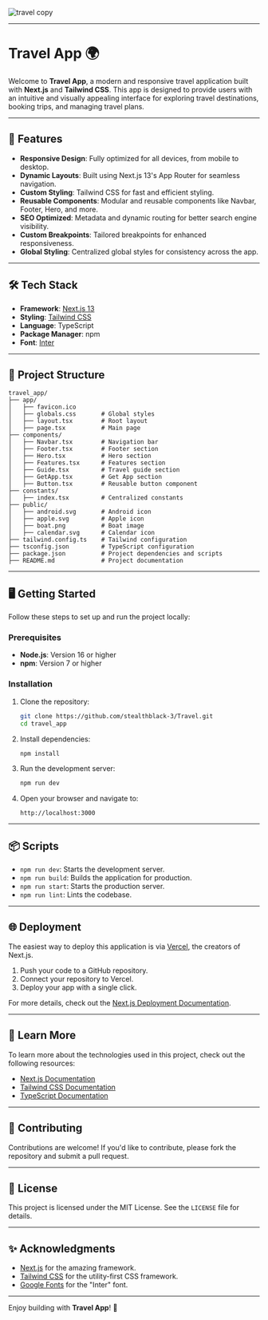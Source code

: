 
![travel copy](https://github.com/user-attachments/assets/ad55c7cc-68af-4e81-997b-5173ff09f68b)

---
# Travel App 🌍

Welcome to **Travel App**, a modern and responsive travel application built with **Next.js** and **Tailwind CSS**. This app is designed to provide users with an intuitive and visually appealing interface for exploring travel destinations, booking trips, and managing travel plans.

---

## 🚀 Features

- **Responsive Design**: Fully optimized for all devices, from mobile to desktop.
- **Dynamic Layouts**: Built using Next.js 13's App Router for seamless navigation.
- **Custom Styling**: Tailwind CSS for fast and efficient styling.
- **Reusable Components**: Modular and reusable components like Navbar, Footer, Hero, and more.
- **SEO Optimized**: Metadata and dynamic routing for better search engine visibility.
- **Custom Breakpoints**: Tailored breakpoints for enhanced responsiveness.
- **Global Styling**: Centralized global styles for consistency across the app.

---

## 🛠️ Tech Stack

- **Framework**: [Next.js 13](https://nextjs.org/)
- **Styling**: [Tailwind CSS](https://tailwindcss.com/)
- **Language**: TypeScript
- **Package Manager**: npm
- **Font**: [Inter](https://fonts.google.com/specimen/Inter)

---

## 📂 Project Structure

```
travel_app/
├── app/
│   ├── favicon.ico
│   ├── globals.css       # Global styles
│   ├── layout.tsx        # Root layout
│   ├── page.tsx          # Main page
├── components/
│   ├── Navbar.tsx        # Navigation bar
│   ├── Footer.tsx        # Footer section
│   ├── Hero.tsx          # Hero section
│   ├── Features.tsx      # Features section
│   ├── Guide.tsx         # Travel guide section
│   ├── GetApp.tsx        # Get App section
│   ├── Button.tsx        # Reusable button component
├── constants/
│   ├── index.tsx         # Centralized constants
├── public/
│   ├── android.svg       # Android icon
│   ├── apple.svg         # Apple icon
│   ├── boat.png          # Boat image
│   ├── calendar.svg      # Calendar icon
├── tailwind.config.ts    # Tailwind configuration
├── tsconfig.json         # TypeScript configuration
├── package.json          # Project dependencies and scripts
├── README.md             # Project documentation
```

---

## 🖥️ Getting Started

Follow these steps to set up and run the project locally:

### Prerequisites

- **Node.js**: Version 16 or higher
- **npm**: Version 7 or higher

### Installation

1. Clone the repository:

   ```bash
   git clone https://github.com/stealthblack-3/Travel.git
   cd travel_app
   ```

2. Install dependencies:

   ```bash
   npm install
   ```

3. Run the development server:

   ```bash
   npm run dev
   ```

4. Open your browser and navigate to:
   ```
   http://localhost:3000
   ```

---

## 📦 Scripts

- `npm run dev`: Starts the development server.
- `npm run build`: Builds the application for production.
- `npm run start`: Starts the production server.
- `npm run lint`: Lints the codebase.

---

## 🌐 Deployment

The easiest way to deploy this application is via [Vercel](https://vercel.com/), the creators of Next.js.

1. Push your code to a GitHub repository.
2. Connect your repository to Vercel.
3. Deploy your app with a single click.

For more details, check out the [Next.js Deployment Documentation](https://nextjs.org/docs/deployment).

---

## 📖 Learn More

To learn more about the technologies used in this project, check out the following resources:

- [Next.js Documentation](https://nextjs.org/docs)
- [Tailwind CSS Documentation](https://tailwindcss.com/docs)
- [TypeScript Documentation](https://www.typescriptlang.org/docs/)

---

## 🤝 Contributing

Contributions are welcome! If you'd like to contribute, please fork the repository and submit a pull request.

---

## 📜 License

This project is licensed under the MIT License. See the `LICENSE` file for details.

---

## ✨ Acknowledgments

- [Next.js](https://nextjs.org/) for the amazing framework.
- [Tailwind CSS](https://tailwindcss.com/) for the utility-first CSS framework.
- [Google Fonts](https://fonts.google.com/) for the "Inter" font.

---

Enjoy building with **Travel App**! 🌟

